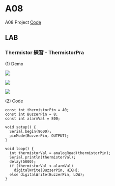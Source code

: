 # A08

A08 Project [Code](https://github.com/CodeMercs/ariod-ho-book/tree/master/Code/A08)

## LAB

### Thermistor 練習 - ThermistorPra

(1) Demo

![](https://github.com/CodeMercs/ariod-ho-book/raw/master/Code/A08/PIC1.png)

![](https://github.com/CodeMercs/ariod-ho-book/raw/master/Code/A08/PIC2.png)

![](https://github.com/CodeMercs/ariod-ho-book/raw/master/Code/A08/PIC3.png)


(2) Code

```
const int thermistorPin = A0;
const int BuzzerPin = 8;
const int alarmVal = 800;

void setup() {
  Serial.begin(9600);
  pinMode(BuzzerPin, OUTPUT);
}

void loop() {
  int thermistorVal = analogRead(thermistorPin);
  Serial.println(thermistorVal);
  delay(5000);
  if (thermistorVal < alarmVal)
    digitalWrite(BuzzerPin, HIGH);
  else digitalWrite(BuzzerPin, LOW);
}
```



